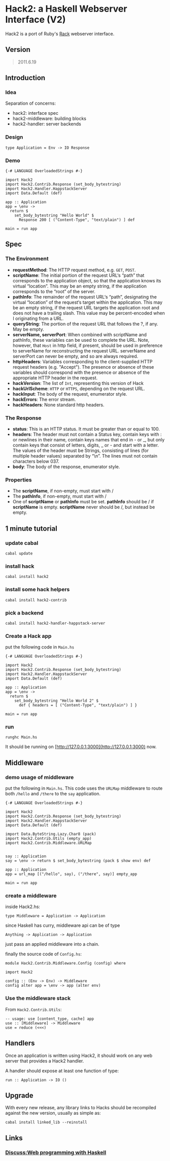 Hack2: a Haskell Webserver Interface (V2)
========================================

Hack2 is a port of Ruby's [Rack](http://rack.rubyforge.org/) webserver interface.

Version
-------

> 2011.6.19

Introduction
------------

### Idea

Separation of concerns:

* hack2: interface spec
* hack2-middleware: building blocks
* hack2-handler: server backends

### Design

    type Application = Env -> IO Response

### Demo

    {-# LANGUAGE OverloadedStrings #-}

    import Hack2
    import Hack2.Contrib.Response (set_body_bytestring)
    import Hack2.Handler.HappstackServer
    import Data.Default (def)

    app :: Application
    app = \env -> 
      return $ 
        set_body_bytestring "Hello World" $
          Response 200 [ ("Content-Type", "text/plain") ] def

    main = run app
    

Spec
----

### The Environment

* __requestMethod__: The HTTP request method, e.g. `GET`, `POST`.
* __scriptName__: The initial portion of the request URL‘s “path” that corresponds to the application object, so that the application knows its virtual “location”. This may be an empty string, if the application corresponds to the “root” of the server.
* __pathInfo__: The remainder of the request URL‘s “path”, designating the virtual “location” of the request‘s target within the application. This may be an empty string, if the request URL targets the application root and does not have a trailing slash. This value may be percent-encoded when I originating from a URL.
* __queryString__: The portion of the request URL that follows the ?, if any. May be empty.
* __serverName, serverPort__: When combined with scriptName and pathInfo, these variables can be used to complete the URL. Note, however, that `Host` in http field, if present, should be used in preference to serverName for reconstructing the request URL. serverName and serverPort can never be empty, and so are always required.
* __httpHeaders__: Variables corresponding to the client-supplied HTTP request headers (e.g. "Accept"). The presence or absence of these variables should correspond with the presence or absence of the appropriate HTTP header in the request. 
* __hackVersion__: The list of `Int`, representing this version of Hack
* __hackUrlScheme__: `HTTP` or `HTTPS`, depending on the request URL. 
* __hackInput__: The body of the request, enumerator style.
* __hackErrors__: The error stream.
* __hackHeaders__: None standard http headers.


### The Response

* __status__: This is an HTTP status. It must be greater than or equal to 100. 
* __headers__: The header must not contain a Status key, contain keys with : or newlines in their name, contain keys names that end in - or _, but only contain keys that consist of letters, digits, _ or - and start with a letter. The values of the header must be Strings, consisting of lines (for multiple header values) separated by “\n”. The lines must not contain characters below 037.
* __body__: The body of the response, enumerator style.

### Properties

* The __scriptName__, if non-empty, must start with /
* The __pathInfo__, if non-empty, must start with /
* One of __scriptName__ or __pathInfo__ must be set. __pathInfo__ should be / if __scriptName__ is empty. __scriptName__ never should be /, but instead be empty.


1 minute tutorial
-----------------

### update cabal

    cabal update
    
### install hack

    cabal install hack2

### install some hack helpers
  
    cabal install hack2-contrib

### pick a backend

    cabal install hack2-handler-happstack-server

### Create a Hack app

put the following code in `Main.hs`

    {-# LANGUAGE OverloadedStrings #-}

    import Hack2
    import Hack2.Contrib.Response (set_body_bytestring)
    import Hack2.Handler.HappstackServer
    import Data.Default (def)

    app :: Application
    app = \env -> 
      return $ 
        set_body_bytestring "Hello World 2" $ 
          def { headers = [ ("Content-Type", "text/plain") ] }

    main = run app


### run

    runghc Main.hs

It should be running on [http://127.0.0.1:3000](http://127.0.0.1:3000) now.

Middleware
-----------

### demo usage of middleware

put the following in `Main.hs`. This code uses the `URLMap` middleware to route both `/hello` and `/there` to the `say` application.

    {-# LANGUAGE OverloadedStrings #-}

    import Hack2
    import Hack2.Contrib.Response (set_body_bytestring)
    import Hack2.Handler.HappstackServer
    import Data.Default (def)

    import Data.ByteString.Lazy.Char8 (pack)
    import Hack2.Contrib.Utils (empty_app)
    import Hack2.Contrib.Middleware.URLMap


    say :: Application
    say = \env -> return $ set_body_bytestring (pack $ show env) def

    app :: Application
    app = url_map [("/hello", say), ("/there", say)] empty_app

    main = run app

### create a middleware

inside Hack2.hs:

    type Middleware = Application -> Application

since Haskell has curry, middleware api can be of type

    Anything -> Application -> Application

just pass an applied middleware into a chain.

finally the source code of `Config.hs`:

    module Hack2.Contrib.Middleware.Config (config) where

    import Hack2

    config :: (Env -> Env) -> Middleware
    config alter app = \env -> app (alter env)


### Use the middleware stack

From `Hack2.Contrib.Utils`:

    -- usage: use [content_type, cache] app
    use :: [Middleware] -> Middleware
    use = reduce (<<<)

Handlers
--------

Once an application is written using Hack2, it should work on any web server that provides a Hack2 handler.

A handler should expose at least one function of type:

    run :: Application -> IO ()

Upgrade
-------

With every new release, any library links to Hacks should be recompiled against the new version, usually as simple as:

    cabal install linked_lib --reinstall

Links
-----

### [Discuss:Web programming with Haskell](http://www.haskell.org/mailman/listinfo/web-devel)


